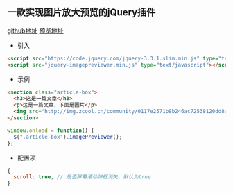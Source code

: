 ## 一款实现图片放大预览的jQuery插件

[github地址](https://github.com/jackercc/jquery-image-previewer)
[预览地址]()

- 引入
```html
<script src="https://code.jquery.com/jquery-3.3.1.slim.min.js" type="text/javascript"></script>
<script src="jquery-imagepreviewer.min.js" type="text/javascript"></script>
```

- 示例
```html
<section class="article-box">
  <h3>这是一篇文章</h3>
  <p>这是一篇文章，下面是图片</p>
  <img src="http://img.zcool.cn/community/0117e2571b8b246ac72538120dd8a4.jpg@1280w_1l_2o_100sh.jpg" alt="风景">
</section>
```
```js
window.onload = function() {
  $(".article-box").imagePreviewer();
};
```

- 配置项
```js
{
  scroll: true, // 是否屏幕滚动弹框消失，默认为true
}
```